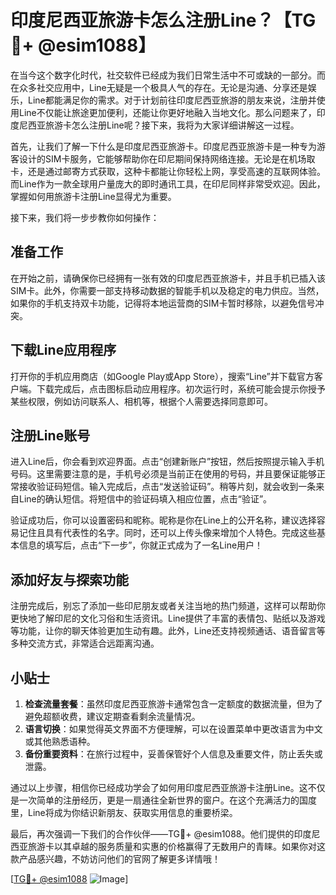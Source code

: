 # 印度尼西亚旅游卡怎么注册Line？【TG💪+ @esim1088】

在当今这个数字化时代，社交软件已经成为我们日常生活中不可或缺的一部分。而在众多社交应用中，Line无疑是一个极具人气的存在。无论是沟通、分享还是娱乐，Line都能满足你的需求。对于计划前往印度尼西亚旅游的朋友来说，注册并使用Line不仅能让旅途更加便利，还能让你更好地融入当地文化。那么问题来了，印度尼西亚旅游卡怎么注册Line呢？接下来，我将为大家详细讲解这一过程。

首先，让我们了解一下什么是印度尼西亚旅游卡。印度尼西亚旅游卡是一种专为游客设计的SIM卡服务，它能够帮助你在印尼期间保持网络连接。无论是在机场取卡，还是通过邮寄方式获取，这种卡都能让你轻松上网，享受高速的互联网体验。而Line作为一款全球用户量庞大的即时通讯工具，在印尼同样非常受欢迎。因此，掌握如何用旅游卡注册Line显得尤为重要。

接下来，我们将一步步教你如何操作：

## 准备工作

在开始之前，请确保你已经拥有一张有效的印度尼西亚旅游卡，并且手机已插入该SIM卡。此外，你需要一部支持移动数据的智能手机以及稳定的电力供应。当然，如果你的手机支持双卡功能，记得将本地运营商的SIM卡暂时移除，以避免信号冲突。

## 下载Line应用程序

打开你的手机应用商店（如Google Play或App Store），搜索“Line”并下载官方客户端。下载完成后，点击图标启动应用程序。初次运行时，系统可能会提示你授予某些权限，例如访问联系人、相机等，根据个人需要选择同意即可。

## 注册Line账号

进入Line后，你会看到欢迎界面。点击“创建新账户”按钮，然后按照提示输入手机号码。这里需要注意的是，手机号必须是当前正在使用的号码，并且要保证能够正常接收验证码短信。输入完成后，点击“发送验证码”。稍等片刻，就会收到一条来自Line的确认短信。将短信中的验证码填入相应位置，点击“验证”。

验证成功后，你可以设置密码和昵称。昵称是你在Line上的公开名称，建议选择容易记住且具有代表性的名字。同时，还可以上传头像来增加个人特色。完成这些基本信息的填写后，点击“下一步”，你就正式成为了一名Line用户！

## 添加好友与探索功能

注册完成后，别忘了添加一些印尼朋友或者关注当地的热门频道，这样可以帮助你更快地了解印尼的文化习俗和生活资讯。Line提供了丰富的表情包、贴纸以及游戏等功能，让你的聊天体验更加生动有趣。此外，Line还支持视频通话、语音留言等多种交流方式，非常适合远距离沟通。

## 小贴士

1. **检查流量套餐**：虽然印度尼西亚旅游卡通常包含一定额度的数据流量，但为了避免超额收费，建议定期查看剩余流量情况。
2. **语言切换**：如果觉得英文界面不方便理解，可以在设置菜单中更改语言为中文或其他熟悉语种。
3. **备份重要资料**：在旅行过程中，妥善保管好个人信息及重要文件，防止丢失或泄露。

通过以上步骤，相信你已经成功学会了如何用印度尼西亚旅游卡注册Line。这不仅是一次简单的注册经历，更是一扇通往全新世界的窗户。在这个充满活力的国度里，Line将成为你结识新朋友、获取实用信息的重要桥梁。

最后，再次强调一下我们的合作伙伴——TG💪+ @esim1088。他们提供的印度尼西亚旅游卡以其卓越的服务质量和实惠的价格赢得了无数用户的青睐。如果你对这款产品感兴趣，不妨访问他们的官网了解更多详情哦！

[[TG💪+ @esim1088](https://t.me/s/esim1088) ![Image](https://i.postimg.cc/4NQfJmqS/Snipaste-2025-05-13-00-14-12.png)]